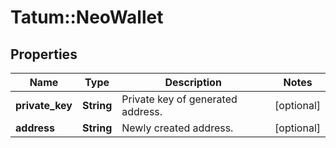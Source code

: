 # Tatum::NeoWallet

## Properties
Name | Type | Description | Notes
------------ | ------------- | ------------- | -------------
**private_key** | **String** | Private key of generated address. | [optional] 
**address** | **String** | Newly created address. | [optional] 

